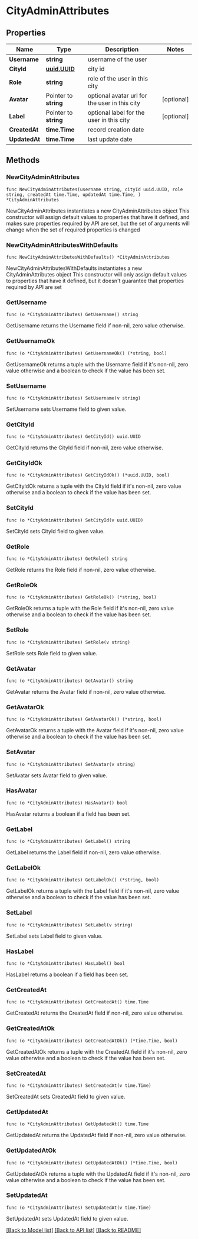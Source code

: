# CityAdminAttributes

## Properties

Name | Type | Description | Notes
------------ | ------------- | ------------- | -------------
**Username** | **string** | username of the user | 
**CityId** | [**uuid.UUID**](uuid.UUID.md) | city id | 
**Role** | **string** | role of the user in this city | 
**Avatar** | Pointer to **string** | optional avatar url for the user in this city | [optional] 
**Label** | Pointer to **string** | optional label for the user in this city | [optional] 
**CreatedAt** | **time.Time** | record creation date | 
**UpdatedAt** | **time.Time** | last update date | 

## Methods

### NewCityAdminAttributes

`func NewCityAdminAttributes(username string, cityId uuid.UUID, role string, createdAt time.Time, updatedAt time.Time, ) *CityAdminAttributes`

NewCityAdminAttributes instantiates a new CityAdminAttributes object
This constructor will assign default values to properties that have it defined,
and makes sure properties required by API are set, but the set of arguments
will change when the set of required properties is changed

### NewCityAdminAttributesWithDefaults

`func NewCityAdminAttributesWithDefaults() *CityAdminAttributes`

NewCityAdminAttributesWithDefaults instantiates a new CityAdminAttributes object
This constructor will only assign default values to properties that have it defined,
but it doesn't guarantee that properties required by API are set

### GetUsername

`func (o *CityAdminAttributes) GetUsername() string`

GetUsername returns the Username field if non-nil, zero value otherwise.

### GetUsernameOk

`func (o *CityAdminAttributes) GetUsernameOk() (*string, bool)`

GetUsernameOk returns a tuple with the Username field if it's non-nil, zero value otherwise
and a boolean to check if the value has been set.

### SetUsername

`func (o *CityAdminAttributes) SetUsername(v string)`

SetUsername sets Username field to given value.


### GetCityId

`func (o *CityAdminAttributes) GetCityId() uuid.UUID`

GetCityId returns the CityId field if non-nil, zero value otherwise.

### GetCityIdOk

`func (o *CityAdminAttributes) GetCityIdOk() (*uuid.UUID, bool)`

GetCityIdOk returns a tuple with the CityId field if it's non-nil, zero value otherwise
and a boolean to check if the value has been set.

### SetCityId

`func (o *CityAdminAttributes) SetCityId(v uuid.UUID)`

SetCityId sets CityId field to given value.


### GetRole

`func (o *CityAdminAttributes) GetRole() string`

GetRole returns the Role field if non-nil, zero value otherwise.

### GetRoleOk

`func (o *CityAdminAttributes) GetRoleOk() (*string, bool)`

GetRoleOk returns a tuple with the Role field if it's non-nil, zero value otherwise
and a boolean to check if the value has been set.

### SetRole

`func (o *CityAdminAttributes) SetRole(v string)`

SetRole sets Role field to given value.


### GetAvatar

`func (o *CityAdminAttributes) GetAvatar() string`

GetAvatar returns the Avatar field if non-nil, zero value otherwise.

### GetAvatarOk

`func (o *CityAdminAttributes) GetAvatarOk() (*string, bool)`

GetAvatarOk returns a tuple with the Avatar field if it's non-nil, zero value otherwise
and a boolean to check if the value has been set.

### SetAvatar

`func (o *CityAdminAttributes) SetAvatar(v string)`

SetAvatar sets Avatar field to given value.

### HasAvatar

`func (o *CityAdminAttributes) HasAvatar() bool`

HasAvatar returns a boolean if a field has been set.

### GetLabel

`func (o *CityAdminAttributes) GetLabel() string`

GetLabel returns the Label field if non-nil, zero value otherwise.

### GetLabelOk

`func (o *CityAdminAttributes) GetLabelOk() (*string, bool)`

GetLabelOk returns a tuple with the Label field if it's non-nil, zero value otherwise
and a boolean to check if the value has been set.

### SetLabel

`func (o *CityAdminAttributes) SetLabel(v string)`

SetLabel sets Label field to given value.

### HasLabel

`func (o *CityAdminAttributes) HasLabel() bool`

HasLabel returns a boolean if a field has been set.

### GetCreatedAt

`func (o *CityAdminAttributes) GetCreatedAt() time.Time`

GetCreatedAt returns the CreatedAt field if non-nil, zero value otherwise.

### GetCreatedAtOk

`func (o *CityAdminAttributes) GetCreatedAtOk() (*time.Time, bool)`

GetCreatedAtOk returns a tuple with the CreatedAt field if it's non-nil, zero value otherwise
and a boolean to check if the value has been set.

### SetCreatedAt

`func (o *CityAdminAttributes) SetCreatedAt(v time.Time)`

SetCreatedAt sets CreatedAt field to given value.


### GetUpdatedAt

`func (o *CityAdminAttributes) GetUpdatedAt() time.Time`

GetUpdatedAt returns the UpdatedAt field if non-nil, zero value otherwise.

### GetUpdatedAtOk

`func (o *CityAdminAttributes) GetUpdatedAtOk() (*time.Time, bool)`

GetUpdatedAtOk returns a tuple with the UpdatedAt field if it's non-nil, zero value otherwise
and a boolean to check if the value has been set.

### SetUpdatedAt

`func (o *CityAdminAttributes) SetUpdatedAt(v time.Time)`

SetUpdatedAt sets UpdatedAt field to given value.



[[Back to Model list]](../README.md#documentation-for-models) [[Back to API list]](../README.md#documentation-for-api-endpoints) [[Back to README]](../README.md)


